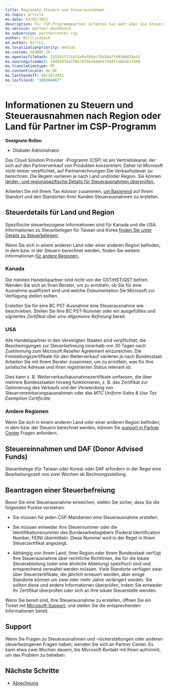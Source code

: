 ```yaml
---
title: Regionale Steuern und Steuerausnahmen
ms.topic: article
ms.date: 03/05/2021
description: Für CSP-Programmpartner erfahren Sie mehr über die Steueraufgaben pro Region, das Einreichen von Steuerausnahmen für CSP-Verkäufe und das Erhalten von Unterstützung bei Steuerfragen.
ms.service: partner-dashboard
ms.subservice: partnercenter-csp
author: BillLinzbach
ms.author: BillLi
ms.localizationpriority: medium
ms.custom: SEOMAY.20
ms.openlocfilehash: 515591f37cb15e8af69acf8d30affd9300429e42
ms.sourcegitcommit: 1899307642f057070b1bdd647594fc46ba61fb08
ms.translationtype: MT
ms.contentlocale: de-DE
ms.lasthandoff: 04/30/2021
ms.locfileid: "108284467"
---
```

# <a name="read-about-taxes-and-tax-exemption-details-by-region-or-country-for-partners-in-the-csp-program"></a>Informationen zu Steuern und Steuerausnahmen nach Region oder Land für Partner im CSP-Programm

**Geeignete Rollen**

- Globaler Administrator

Das Cloud Solution Provider -Programm (CSP) ist ein Vertriebskanal, der sich auf den Partnerverkauf von Produkten konzentriert. Daher ist Microsoft nicht immer verpflichtet, auf Partnerrechnungen Die Verkaufssteuer zu berechnen. Die Regeln variieren je nach Land und/oder Region. Sie können [länder- und regionspezifische Details für Steuerausnahmen überprüfen.](#country-and-region-tax-details)

Arbeiten Sie mit Ihrem Tax Advisor zusammen, [um Basierend](#file-a-tax-exemption) auf Ihrem Standort und den Standorten Ihrer Kunden Steuerausnahmen zu erstellen.

## <a name="country-and-region-tax-details"></a>Steuerdetails für Land und Region

Spezifische steuerbezogene Informationen sind für Kanada und die USA. Informationen zu Steuerbelegen für Taiwan und Korea [finden Sie unter Details zu Steuerbelegen.](#tax-receipts-and-daf)

Wenn Sie sich in einem anderen Land oder einer anderen Region befinden, in dem bzw. in der Steuern berechnet werden, finden Sie weitere Informationen [für andere Regionen.](#other-regions)


### <a name="canada"></a>Kanada

Die meisten Handelspartner sind nicht von der GST/HST/QST befreit. Wenden Sie sich an Ihren Berater, um zu ermitteln, ob Sie für eine Ausnahme qualifiziert sind und welche Dokumentation Sie Microsoft zur Verfügung stellen sollten.

Erstellen Sie für eine BC PST-Ausnahme eine Steuerausnahme wie beschrieben. Stellen Sie Ihre BC PST-Nummer oder ein ausgefülltes und signiertes *Zertifikat über eine allgemeine Befreiung* bereit.

### <a name="united-states"></a>USA

Alle Handelspartner in den Vereinigten Staaten sind verpflichtet, die Bescheinigungen zur Steuerbefreiung innerhalb von 30 Tagen nach Zustimmung zum Microsoft Reseller Agreement einzureichen. Die Freistellungszertifikate für den Weiterverkauf variieren je nach Bundesstaat. Arbeiten Sie mit Ihrem Berater zusammen, um zu ermitteln, was für Ihre juristische Adresse und Ihren registrierten Status relevant ist.

Dies kann z. B. Weiterverkaufsausnahmezertifikate  umfassen, die über mehrere Bundesstaaten hinweg funktionieren, z. B. das Zertifikat zur Optimierung des Verkaufs und der Verwendung von Steuervereinbarungsausnahmen oder das *MTC Uniform Sales & Use Tax Exemption Certificate*. 

### <a name="other-regions"></a>Andere Regionen

Wenn Sie sich in einem anderen Land oder einer anderen Region befinden, in dem bzw. der Steuern berechnet werden, können Sie [support in Partner Center](#support) Fragen anfordern.

## <a name="tax-receipts-and-daf"></a>Steuereinnahmen und DAF (Donor Advised Funds)

Steuerbelege (für Taiwan oder Korea) oder DAF erfordern in der Regel eine Bearbeitungszeit von zwei Wochen ab Rechnungsstellung.

## <a name="file-a-tax-exemption"></a>Beantragen einer Steuerbefreiung

Bevor Sie eine Steuerausnahme einreichen, stellen Sie sicher, dass Sie die folgenden Punkte verstehen:

- Sie müssen für jeden CSP-Mandanten eine Steuerausnahme erstellen.

- Sie müssen entweder Ihre Steuernummer oder die Identifikationsnummer des Bundesarbeitsgebers (Federal Identification Number, FEIN) übermitteln. Diese Nummer wird in der Regel in Ihrem Steuerzertifikat angezeigt.

- Abhängig von Ihrem Land, Ihrer Region oder Ihrem Bundesstaat verfügt Ihre Steuerausnahme über rechtliche Richtlinien, die für die lokale Steuerabteilung (oder eine ähnliche Abteilung) spezifisch sind und entsprechend verwaltet werden müssen. Viele Standorte verfügen zwar über Steuerzertifikate, die jährlich erneuert werden, aber einige Standorte können um zwei oder mehr Jahre verlängert werden. Sie sollten diese und andere Informationen überprüfen, indem Sie entweder Ihr Zertifikat überprüfen oder sich an Ihre lokale Steuerstelle wenden.

Wenn Sie bereit sind, Ihre Steuerausnahme zu erstellen, öffnen Sie ein Ticket mit [Microsoft-Support,](https://partner.microsoft.com/dashboard/support/csp/servicerequests/create?stage=2&topicid=92930319-ced6-c18b-d7a6-d62b22d60aa5) und stellen Sie die entsprechenden Informationen bereit.

## <a name="support"></a>Support

Wenn Sie Fragen zu Steuerausnahmen und -rückerstattungen oder anderen steuerbezogenen Fragen haben, wenden Sie sich an Partner Center. Es kann etwa zwei Wochen dauern, bis Microsoft Kontakt mit Ihnen aufnimmt, um das Problem zu beheben.

## <a name="next-steps"></a>Nächste Schritte

- [Abrechnung](billing.md)
